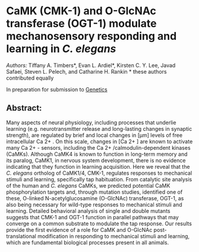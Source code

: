 # CaMK (CMK-1) and O-GlcNAc transferase (OGT-1) modulate  mechanosensory responding and learning in *C. elegans*

*Authors:* Tiffany A. Timbers\*, Evan L. Ardiel\*, Kirsten C. Y. Lee, Javad Safaei, Steven L. Pelech, and Catharine H. Rankin
\* these authors contributed equally

In preparation for submission to [Genetics](http://submit.genetics.org/)

## Abstract:
Many aspects of neural physiology, including processes that underlie learning (e.g. neurotransmitter release and long-lasting changes in synaptic strength), are regulated by brief and local changes in [μm]
levels of free intracellular Ca 2+ . On this scale, changes in [Ca 2+ ] are known to activate many Ca 2+ -
sensors, including the Ca 2+ /calmodulin-dependent kinases (CaMKs). Although CaMK4 is known to
function in long-term memory and its paralog, CaMK1, in nervous system development, there is no
evidence indicating that they function in learning acquisition. Here we reveal that the *C. elegans*
ortholog of CaMK1/4, CMK-1, regulates responses to mechanical
stimuli and learning, specifically tap habituation. From catalytic site analysis of the human and 
*C. elegans* CaMKs, we predicted potential CaMK phosphorylation targets and, through mutation studies,
identified one of these, O-linked N-acetylglucosamine (O-GlcNAc) transferase, OGT-1, as also being
necessary for wild-type responses to mechanical stimuli and learning. Detailed behavioral analysis of
single and double mutants suggests that CMK-1 and OGT-1 function in parallel pathways that may
converge on a common substrate to modulate the tap response. Our results provide the first evidence of
a role for CaMK and O-GlcNAc post-translational modification in responding to mechanical stimuli
and learning, which are fundamental biological processes present in all animals.
